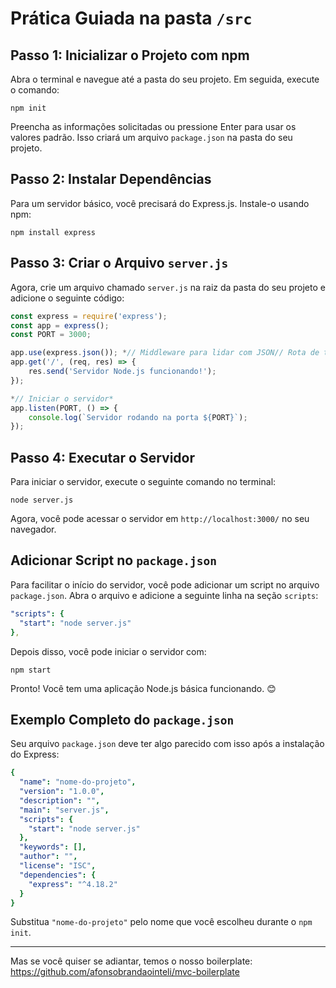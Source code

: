# Prática Guiada na pasta `/src`

## Passo 1: Inicializar o Projeto com npm

Abra o terminal e navegue até a pasta do seu projeto. Em seguida, execute o comando:

`npm init`

Preencha as informações solicitadas ou pressione Enter para usar os valores padrão. Isso criará um arquivo `package.json` na pasta do seu projeto.

## Passo 2: Instalar Dependências

Para um servidor básico, você precisará do Express.js. Instale-o usando npm:

`npm install express`

## Passo 3: Criar o Arquivo `server.js`

Agora, crie um arquivo chamado `server.js` na raiz da pasta do seu projeto e adicione o seguinte código:

```jsx
const express = require('express');
const app = express();
const PORT = 3000;

app.use(express.json()); *// Middleware para lidar com JSON// Rota de teste*
app.get('/', (req, res) => {
    res.send('Servidor Node.js funcionando!');
});

*// Iniciar o servidor*
app.listen(PORT, () => {
    console.log(`Servidor rodando na porta ${PORT}`);
});
```

## Passo 4: Executar o Servidor

Para iniciar o servidor, execute o seguinte comando no terminal:

`node server.js`

Agora, você pode acessar o servidor em `http://localhost:3000/` no seu navegador.

## Adicionar Script no `package.json`

Para facilitar o início do servidor, você pode adicionar um script no arquivo `package.json`. Abra o arquivo e adicione a seguinte linha na seção `scripts`:

```yaml
"scripts": {
  "start": "node server.js"
},
```

Depois disso, você pode iniciar o servidor com:

`npm start`

Pronto! Você tem uma aplicação Node.js básica funcionando. 😊

## Exemplo Completo do `package.json`

Seu arquivo `package.json` deve ter algo parecido com isso após a instalação do Express:

```yaml
{
  "name": "nome-do-projeto",
  "version": "1.0.0",
  "description": "",
  "main": "server.js",
  "scripts": {
    "start": "node server.js"
  },
  "keywords": [],
  "author": "",
  "license": "ISC",
  "dependencies": {
    "express": "^4.18.2"
  }
}
```

Substitua `"nome-do-projeto"` pelo nome que você escolheu durante o `npm init`.

---

Mas se você quiser se adiantar, temos o nosso boilerplate: https://github.com/afonsobrandaointeli/mvc-boilerplate
